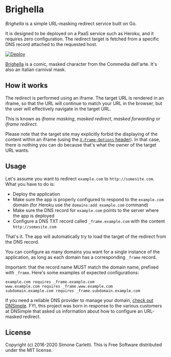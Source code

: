 # Brighella

_Brighella_ is a simple URL-masking redirect service built on Go.

It is designed to be deployed on a PaaS service such as Heroku, and it requires zero configuration. The redirect target is fetched from a specific DNS record attached to the requested host.

[![Deploy](https://www.herokucdn.com/deploy/button.svg)](https://heroku.com/deploy?template=https://github.com/weppos/brighella)

[Brighella](https://en.wikipedia.org/wiki/Brighella) is a comic, masked character from the Commedia dell'arte. It's also an Italian carnival mask.


## How it works

The redirect is performed using an iframe. The target URL is rendered in an iframe, so that the URL will continue to match your URL in the browser, but the user will effectively navigate in the target URL.

This is known as _iframe masking_, _masked redirect_, _masked forwarding_ or _iframe redirect_.

Please note that the target site may explicitly forbid the displaying of the content within an iframe (using the [`X-Frame-Options` header](https://developer.mozilla.org/en-US/docs/Web/HTTP/X-Frame-Options)). In that case, there is nothing you can do because that's what the owner of the target URL wants.


## Usage

Let's assume you want to redirect `example.com` to `http://somesite.com`. What you have to do is:

- Deploy the application
- Make sure the app is properly configured to respond to the `example.com` domain (for Heroku use the `domains:add example.com` command)
- Make sure the DNS record for `example.com` points to the server where the app is deployed
- Configure a DNS TXT record called `_frame.example.com` with the content `http://somesite.com`

That's it. The app will automatically try to load the target of the redirect from the DNS record.

You can configure as many domains you want for a single instance of the application, as long as each domain has a corresponding `_frame` record.

Important: that the record name MUST match the domain name, prefixed with `_frame`. Here's some examples of expected configurations:

```
example.com requires _frame.example.com
www.example.com requires _frame.www.example.com
subdomain.example.com requires _frame.subdomain.example.com
```

If you need a reliable DNS provider to manage your domain, [check out DNSimple](https://dnsimple.com/). FYI, this project was born in response to the various customers at DNSimple that asked us information about how to configure an URL-masked redirect.


## License

Copyright (c) 2016-2020 Simone Carletti. This is Free Software distributed under the MIT license.
